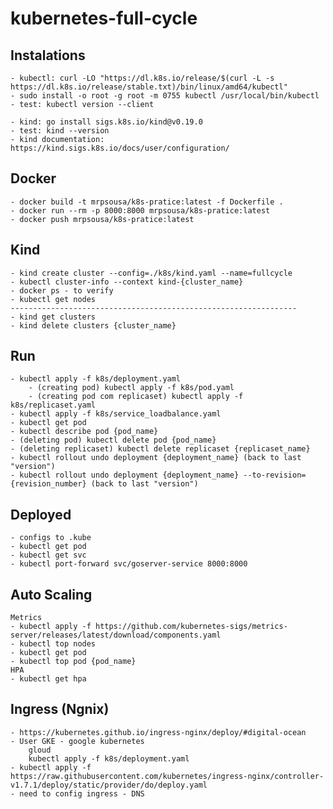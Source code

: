 # kubernetes-full-cycle

## Instalations
    - kubectl: curl -LO "https://dl.k8s.io/release/$(curl -L -s https://dl.k8s.io/release/stable.txt)/bin/linux/amd64/kubectl"
    - sudo install -o root -g root -m 0755 kubectl /usr/local/bin/kubectl
    - test: kubectl version --client

    - kind: go install sigs.k8s.io/kind@v0.19.0
    - test: kind --version
    - kind documentation: https://kind.sigs.k8s.io/docs/user/configuration/

## Docker
    - docker build -t mrpsousa/k8s-pratice:latest -f Dockerfile .
    - docker run --rm -p 8000:8000 mrpsousa/k8s-pratice:latest
    - docker push mrpsousa/k8s-pratice:latest


## Kind 
    - kind create cluster --config=./k8s/kind.yaml --name=fullcycle
    - kubectl cluster-info --context kind-{cluster_name}
    - docker ps - to verify
    - kubectl get nodes
    ----------------------------------------------------------------
    - kind get clusters
    - kind delete clusters {cluster_name}

## Run
    - kubectl apply -f k8s/deployment.yaml
        - (creating pod) kubectl apply -f k8s/pod.yaml
        - (creating pod com replicaset) kubectl apply -f k8s/replicaset.yaml
    - kubectl apply -f k8s/service_loadbalance.yaml
    - kubectl get pod
    - kubectl describe pod {pod_name}
    - (deleting pod) kubectl delete pod {pod_name}
    - (deleting replicaset) kubectl delete replicaset {replicaset_name}
    - kubectl rollout undo deployment {deployment_name} (back to last "version")
    - kubectl rollout undo deployment {deployment_name} --to-revision={revision_number} (back to last "version")

    
## Deployed
    - configs to .kube
    - kubectl get pod
    - kubectl get svc
    - kubectl port-forward svc/goserver-service 8000:8000

## Auto Scaling
    Metrics
    - kubectl apply -f https://github.com/kubernetes-sigs/metrics-server/releases/latest/download/components.yaml
    - kubectl top nodes
    - kubectl get pod
    - kubectl top pod {pod_name}
    HPA
    - kubectl get hpa
 
 ## Ingress (Ngnix)
    - https://kubernetes.github.io/ingress-nginx/deploy/#digital-ocean
    - User GKE - google kubernetes
        gloud
        kubectl apply -f k8s/deployment.yaml 
    - kubectl apply -f https://raw.githubusercontent.com/kubernetes/ingress-nginx/controller-v1.7.1/deploy/static/provider/do/deploy.yaml
    - need to config ingress - DNS
